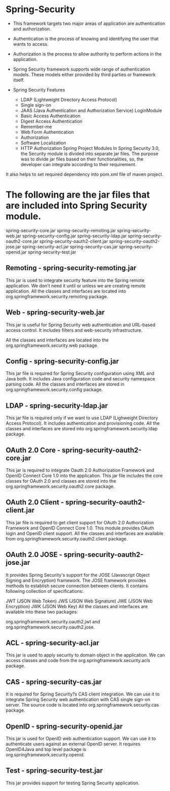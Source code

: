# Spring-Security
* This framework targets two major areas of application are authentication and authorization. 
* Authentication is the process of knowing and identifying the user that wants to access.
* Authorization is the process to allow authority to perform actions in the application.
* Spring Security framework supports wide range of authentication models. These models either provided by third parties or framework itself.

* Spring Security Features
  * LDAP (Lightweight Directory Access Protocol)
  * Single sign-on
  * JAAS (Java Authentication and Authorization Service) LoginModule
  * Basic Access Authentication
  * Digest Access Authentication
  * Remember-me
  * Web Form Authentication
  * Authorization
  * Software Localization
  * HTTP Authorization
Spring Project Modules
In Spring Security 3.0, the Security module is divided into separate jar files. The purpose was to divide jar files based on their functionalities, so, the developer can integrate according to their requirement.

It also helps to set required dependency into pom.xml file of maven project.

# The following are the jar files that are included into Spring Security module.

spring-security-core.jar
spring-security-remoting.jar
spring-security-web.jar
spring-security-config.jar
spring-security-ldap.jar
spring-security-oauth2-core.jar
spring-security-oauth2-client.jar
spring-security-oauth2-jose.jar
spring-security-acl.jar
spring-security-cas.jar
spring-security-openid.jar
spring-security-test.jar

## Remoting - spring-security-remoting.jar
This jar is used to integrate security feature into the Spring remote application. We don't need it until or unless we are creating remote application. All the classes and interfaces are located into org.springframework.security.remoting package.

##  Web - spring-security-web.jar
This jar is useful for Spring Security web authentication and URL-based access control. It includes filters and web-security infrastructure.

All the classes and interfaces are located into the org.springframework.security.web package.

## Config - spring-security-config.jar
This jar file is required for Spring Security configuration using XML and Java both. It includes Java configuration code and security namespace parsing code. All the classes and interfaces are stored in org.springframework.security.config package.

## LDAP - spring-security-ldap.jar
This jar file is required only if we want to use LDAP (Lighweight Directory Access Protocol). It includes authentication and provisioning code. All the classes and interfaces are stored into org.springframework.security.ldap package.

## OAuth 2.0 Core - spring-security-oauth2-core.jar
This jar is required to integrate Oauth 2.0 Authorization Framework and OpenID Connect Core 1.0 into the application. This jar file includes the core classes for OAuth 2.0 and classes are stored into the org.springframework.security.oauth2.core package.

## OAuth 2.0 Client - spring-security-oauth2-client.jar
This jar file is required to get client support for OAuth 2.0 Authorization Framework and OpenID Connect Core 1.0. This module provides OAuth login and OpenID client support. All the classes and interfaces are available from org.springframework.security.oauth2.client package.

## OAuth 2.0 JOSE - spring-security-oauth2-jose.jar
It provides Spring Security's support for the JOSE (Javascript Object Signing and Encryption) framework. The JOSE framework provides methods to establish secure connection between clients. It contains following collection of specifications:

JWT (JSON Web Token)
JWS (JSON Web Signature)
JWE (JSON Web Encryption)
JWK (JSON Web Key)
All the classes and interfaces are available into these two packages:

org.springframework.security.oauth2.jwt and org.springframework.security.oauth2.jose.

## ACL - spring-security-acl.jar
This jar is used to apply security to domain object in the application. We can access classes and code from the org.springframework.security.acls package.

## CAS - spring-security-cas.jar
It is required for Spring Security?s CAS client integration. We can use it to integrate Spring Security web authentication with CAS single sign-on server. The source code is located into org.springframework.security.cas package.

## OpenID - spring-security-openid.jar
This jar is used for OpenID web authentication support. We can use it to authenticate users against an external OpenID server. It requires OpenID4Java and top level package is org.springframework.security.openid.

## Test - spring-security-test.jar
This jar provides support for testing Spring Security application.
